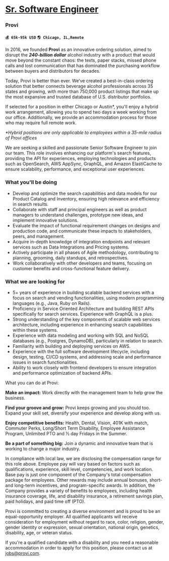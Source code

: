 # [Sr. Software Engineer](https://www.remotewlb.com/apply/sr-software-engineer-40756)  
### Provi  
#### `💰 65k-95k USD` `🌎 Chicago, IL,Remote`  

In 2016, we founded **Provi** as an innovative ordering solution, aimed to disrupt the _**240-billion dollar**_ alcohol industry with a product that would move beyond the constant chaos: the texts, paper stacks, missed phone calls and lost communication that has dominated the purchasing workflow between buyers and distributors for decades.

  

Today, Provi is better than ever. We’ve created a best-in-class ordering solution that better connects beverage alcohol professionals across 35 states and growing, with more than 750,000 product listings that make up the most expansive and trusted database of U.S. distributor portfolios.

  

If selected for a position in either Chicago or Austin*, you'll enjoy a hybrid work arrangement, allowing you to spend two days a week working from our office. Additionally, we provide an accommodation process for those who may require full remote work.

 _*Hybrid positions are only applicable to employees within a 35-mile radius of Provi offices_

  

  

We are seeking a skilled and passionate Senior Software Engineer to join our team. This role involves enhancing our platform's search features, providing the API for experiences, employing technologies and products such as OpenSearch, AWS AppSync, GraphQL, and Amazon ElastiCache to ensure scalability, performance, and exceptional user experiences.

### What you'll be doing

  * Develop and optimize the search capabilities and data models for our Product Catalog and Inventory, ensuring high relevance and efficiency in search results.
  * Collaborate with staff and principal engineers as well as product managers to understand challenges, prototype new ideas, and implement innovative solutions.
  * Evaluate the impact of functional requirement changes on designs and production code, and communicate these impacts to stakeholders, peers, and management.
  * Acquire in-depth knowledge of integration endpoints and relevant services such as Data Integrations and Pricing systems.
  * Actively participate in all phases of Agile methodology, contributing to planning, grooming, daily standups, and retrospectives.
  * Work collaboratively with other developers and teams, focusing on customer benefits and cross-functional feature delivery.

### What we are looking for

  * 5+ years of experience in building scalable backend services with a focus on search and vending functionalities, using modern programming languages (e.g., Java, Ruby on Rails).
  * Proficiency in Service Oriented Architecture and building REST APIs specifically for search services. Experience with GraphQL is a plus.
  * Strong understanding of the key components of scalable web services architecture, including experience in enhancing search capabilities within these systems.
  * Experience with data modeling and working with SQL and NoSQL databases (e.g., Postgres, DynamoDB), particularly in relation to search.
  * Familiarity with building and deploying services on AWS.
  * Experience with the full software development lifecycle, including design, testing, CI/CD systems, and addressing scale and performance issues in search functionalities.
  * Ability to work closely with frontend developers to ensure integration and performance optimization of backend APIs.

What you can do at Provi:

  

 **Make an impact:** Work directly with the management team to help grow the business.

 **Find your groove and grow:** Provi keeps growing and you should too. Expand your skill set, diversify your experience and develop along with us.

 **Enjoy competitive benefits:** Health, Dental, Vision, 401K with match, Commuter Perks, Long/Short Term Disability, Employee Assistance Program, Unlimited PTO and ½ day Fridays in the Summer.

 **Be a part of something big:** Join a dynamic and innovative team that is working to change a major industry.

  

In compliance with local law, we are disclosing the compensation range for this role above. Employee pay will vary based on factors such as qualifications, experience, skill level, competencies, and work location. Base pay is just one component of the Company's total compensation package for employees. Other rewards may include annual bonuses, short- and long-term incentives, and program-specific awards. In addition, the Company provides a variety of benefits to employees, including health insurance coverage, life, and disability insurance, a retirement savings plan, paid holidays, and paid time off (PTO).

  

Provi is committed to creating a diverse environment and is proud to be an equal-opportunity employer. All qualified applicants will receive consideration for employment without regard to race, color, religion, gender, gender identity or expression, sexual orientation, national origin, genetics, disability, age, or veteran status.

  

If you're a qualified candidate with a disability and you need a reasonable accommodation in order to apply for this position, please contact us at jobs@provi.com.

